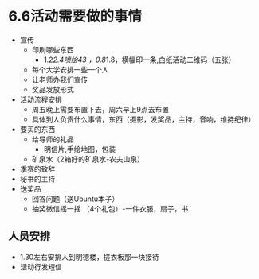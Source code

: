 # 6.6活动需要做的事情
* 宣传
	* 印刷哪些东西
		* 1.2*2.4喷绘43 ，0.8*1.8，横幅印一条,白纸活动二维码（五张）
	* 每个大学安排一些一个人
	* 让老师办我们宣传
	* 奖品发放形式
* 活动流程安排
	* 周五晚上需要布置下去，周六早上9点去布置
	* 具体到人负责什么事情，东西（摄影，发奖品，主持，音响，维持纪律）
* 要买的东西
	* 给导师的礼品
		* 明信片,手绘地图，包装
	* 矿泉水（2箱好的矿泉水-农夫山泉）
* 季赛的致辞
* 秘书的主持
* 送奖品
	* 回答问题（送Ubuntu本子）
	* 抽奖微信摇一摇 （4个礼包）-一件衣服，扇子，书

## 人员安排
* 1.30左右安排人到明德楼，搓衣板那一块接待  
* 活动行发短信